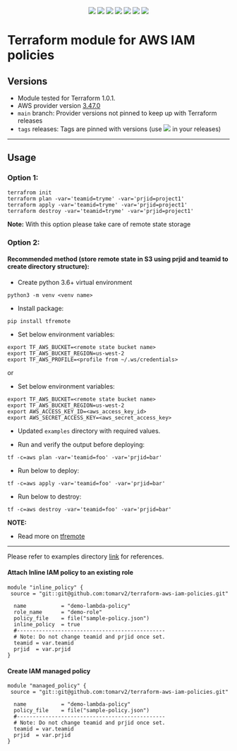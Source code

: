 <p align="center">
    <a href="https://github.com/tomarv2/terraform-aws-iam-policies/actions/workflows/pre-commit.yml" alt="Pre Commit">
        <img src="https://github.com/tomarv2/terraform-aws-iam-policies/actions/workflows/pre-commit.yml/badge.svg?branch=main" /></a>
    <a href="https://www.apache.org/licenses/LICENSE-2.0" alt="license">
        <img src="https://img.shields.io/github/license/tomarv2/terraform-aws-iam-policies" /></a>
    <a href="https://github.com/tomarv2/terraform-aws-iam-policies/tags" alt="GitHub tag">
        <img src="https://img.shields.io/github/v/tag/tomarv2/terraform-aws-iam-policies" /></a>
    <a href="https://github.com/tomarv2/terraform-aws-iam-policies/pulse" alt="Activity">
        <img src="https://img.shields.io/github/commit-activity/m/tomarv2/terraform-aws-iam-policies" /></a>
    <a href="https://stackoverflow.com/users/6679867/tomarv2" alt="Stack Exchange reputation">
        <img src="https://img.shields.io/stackexchange/stackoverflow/r/6679867"></a>
    <a href="https://discord.gg/XH975bzN" alt="chat on Discord">
        <img src="https://img.shields.io/discord/813961944443912223?logo=discord"></a>
    <a href="https://twitter.com/intent/follow?screen_name=varuntomar2019" alt="follow on Twitter">
        <img src="https://img.shields.io/twitter/follow/varuntomar2019?style=social&logo=twitter"></a>
</p>

# Terraform module for AWS IAM policies

## Versions

- Module tested for Terraform 1.0.1.
- AWS provider version [3.47.0](https://registry.terraform.io/providers/hashicorp/aws/latest)
- `main` branch: Provider versions not pinned to keep up with Terraform releases
- `tags` releases: Tags are pinned with versions (use <a href="https://github.com/tomarv2/terraform-aws-iam-policies/tags" alt="GitHub tag">
        <img src="https://img.shields.io/github/v/tag/tomarv2/terraform-aws-iam-policies" /></a> in your releases)

---
## Usage

### Option 1:

```
terrafrom init
terraform plan -var='teamid=tryme' -var='prjid=project1'
terraform apply -var='teamid=tryme' -var='prjid=project1'
terraform destroy -var='teamid=tryme' -var='prjid=project1'
```
**Note:** With this option please take care of remote state storage

### Option 2:

#### Recommended method (store remote state in S3 using prjid and teamid to create directory structure):

- Create python 3.6+ virtual environment
```
python3 -m venv <venv name>
```

- Install package:
```
pip install tfremote
```

- Set below environment variables:
```
export TF_AWS_BUCKET=<remote state bucket name>
export TF_AWS_BUCKET_REGION=us-west-2
export TF_AWS_PROFILE=<profile from ~/.ws/credentials>
```

or

- Set below environment variables:
```
export TF_AWS_BUCKET=<remote state bucket name>
export TF_AWS_BUCKET_REGION=us-west-2
export AWS_ACCESS_KEY_ID=<aws_access_key_id>
export AWS_SECRET_ACCESS_KEY=<aws_secret_access_key>
```

- Updated `examples` directory with required values.

- Run and verify the output before deploying:
```
tf -c=aws plan -var='teamid=foo' -var='prjid=bar'
```

- Run below to deploy:
```
tf -c=aws apply -var='teamid=foo' -var='prjid=bar'
```

- Run below to destroy:
```
tf -c=aws destroy -var='teamid=foo' -var='prjid=bar'
```
**NOTE:**

- Read more on [tfremote](https://github.com/tomarv2/tfremote)
---

Please refer to examples directory [link](examples) for references.

#### Attach Inline IAM policy to an existing role

```
module "inline_policy" {
 source = "git::git@github.com:tomarv2/terraform-aws-iam-policies.git"

  name           = "demo-lambda-policy"
  role_name      = "demo-role"
  policy_file    = file("sample-policy.json")
  inline_policy  = true
  #-----------------------------------------------
  # Note: Do not change teamid and prjid once set.
  teamid = var.teamid
  prjid  = var.prjid
}
```

#### Create IAM managed policy

```
module "managed_policy" {
 source = "git::git@github.com:tomarv2/terraform-aws-iam-policies.git"

  name           = "demo-lambda-policy"
  policy_file    = file("sample-policy.json")
  #-----------------------------------------------
  # Note: Do not change teamid and prjid once set.
  teamid = var.teamid
  prjid  = var.prjid
}
```
